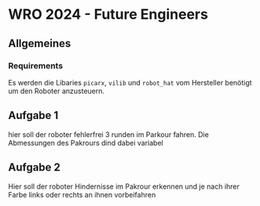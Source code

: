 # WRO 2024 - Future Engineers
## Allgemeines
### Requirements
Es werden die Libaries `picarx`, `vilib` und `robot_hat` vom Hersteller benötigt um den Roboter anzusteuern.

## Aufgabe 1
hier soll der roboter fehlerfrei 3 runden im Parkour fahren. Die Abmessungen des Pakrours dind dabei variabel

## Aufgabe 2
Hier soll der roboter Hindernisse im Pakrour erkennen und je nach ihrer Farbe links oder rechts an ihnen vorbeifahren